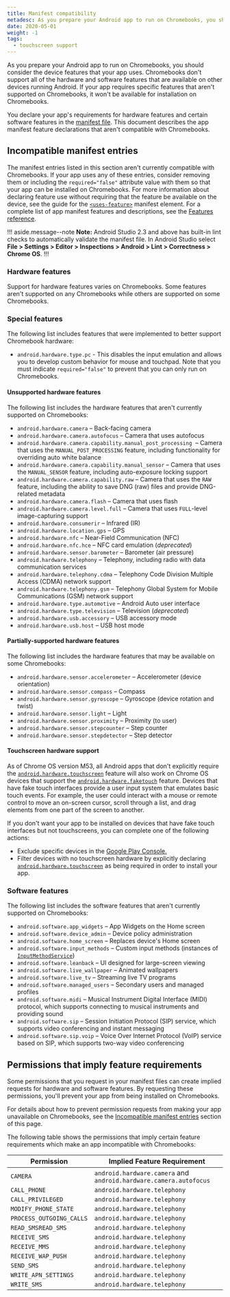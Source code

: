 ```yaml
---
title: Manifest compatibility
metadesc: As you prepare your Android app to run on Chromebooks, you should consider the device features that your app uses.
date: 2020-05-01
weight: -1
tags:
  - touchscreen support
---
```


As you prepare your Android app to run on Chromebooks, you should consider the device features that your app uses. Chromebooks don't support all of the hardware and software features that are available on other devices running Android. If your app requires specific features that aren't supported on Chromebooks, it won't be available for installation on Chromebooks.

You declare your app's requirements for hardware features and certain software features in the [manifest file](https://developer.android.com//guide/topics/manifest/manifest-intro). This document describes the app manifest feature declarations that aren't compatible with Chromebooks.

## Incompatible manifest entries

The manifest entries listed in this section aren't currently compatible with Chromebooks. If your app uses any of these entries, consider removing them or including the `required="false"` attribute value with them so that your app can be installed on Chromebooks. For more information about declaring feature use without requiring that the feature be available on the device, see the guide for the [`<uses-feature>`](https://developer.android.com//guide/topics/manifest/uses-feature-element.html#market-feature-filtering) manifest element. For a complete list of app manifest features and descriptions, see the [Features reference](https://developer.android.com//guide/topics/manifest/uses-feature-element#features-reference).

!!! aside.message--note
**Note:** Android Studio 2.3 and above has built-in lint checks to automatically validate the manifest file. In Android Studio select **File > Settings > Editor > Inspections > Android > Lint > Correctness > Chrome OS**.
!!!

### Hardware features

Support for hardware features varies on Chromebooks. Some features aren't supported on any Chromebooks while others are supported on some Chromebooks.

### Special features

The following list includes features that were implemented to better support Chromebook hardware:

- `android.hardware.type.pc` - This disables the input emulation and allows you to develop custom behavior for mouse and touchpad. Note that you must indicate `required="false"` to prevent that you can only run on Chromebooks.

#### Unsupported hardware features

The following list includes the hardware features that aren't currently supported on Chromebooks:

- `android.hardware.camera` – Back-facing camera
- `android.hardware.camera.autofocus` – Camera that uses autofocus
- `android.hardware.camera.capability.manual_post_processing`  – Camera that uses the `MANUAL_POST_PROCESSING` feature, including functionality for overriding auto white balance
- `android.hardware.camera.capability.manual_sensor` – Camera that uses the `MANUAL_SENSOR` feature, including auto-exposure locking support
- `android.hardware.camera.capability.raw` – Camera that uses the `RAW` feature, including the ability to save DNG (raw) files and provide DNG-related metadata
- `android.hardware.camera.flash` – Camera that uses flash
- `android.hardware.camera.level.full` – Camera that uses `FULL`-level image-capturing support
- `android.hardware.consumerir` – Infrared (IR)
- `android.hardware.location.gps` – GPS
- `android.hardware.nfc` – Near-Field Communication (NFC)
- `android.hardware.nfc.hce` – NFC card emulation (_deprecated_)
- `android.hardware.sensor.barometer` – Barometer (air pressure)
- `android.hardware.telephony` – Telephony, including radio with data communication services
- `android.hardware.telephony.cdma` – Telephony Code Division Multiple Access (CDMA) network support
- `android.hardware.telephony.gsm` – Telephony Global System for Mobile Communications (GSM) network support
- `android.hardware.type.automotive` – Android Auto user interface
- `android.hardware.type.television` – Television (_deprecated_)
- `android.hardware.usb.accessory` – USB accessory mode
- `android.hardware.usb.host` – USB host mode

#### Partially-supported hardware features

The following list includes the hardware features that may be available on some Chromebooks:

- `android.hardware.sensor.accelerometer` – Accelerometer (device orientation)
- `android.hardware.sensor.compass` – Compass
- `android.hardware.sensor.gyroscope` – Gyroscope (device rotation and twist)
- `android.hardware.sensor.light` – Light
- `android.hardware.sensor.proximity` – Proximity (to user)
- `android.hardware.sensor.stepcounter` – Step counter
- `android.hardware.sensor.stepdetector` – Step detector

#### Touchscreen hardware support

As of Chrome OS version M53, all Android apps that don't explicitly require the [`android.hardware.touchscreen`](https://developer.android.com//guide/topics/manifest/uses-feature-element#touchscreen-hw-features) feature will also work on Chrome OS devices that support the [`android.hardware.faketouch`](https://developer.android.com//guide/topics/manifest/uses-feature-element#touchscreen-hw-features) feature. Devices that have fake touch interfaces provide a user input system that emulates basic touch events. For example, the user could interact with a mouse or remote control to move an on-screen cursor, scroll through a list, and drag elements from one part of the screen to another.

If you don't want your app to be installed on devices that have fake touch interfaces but not touchscreens, you can complete one of the following actions:

- Exclude specific devices in the [Google Play Console.](https://play.google.com/apps/publish)
- Filter devices with no touchscreen hardware by explicitly declaring [`android.hardware.touchscreen`](https://developer.android.com//guide/topics/manifest/uses-feature-element#touchscreen-hw-features) as being required in order to install your app.

### Software features

The following list includes the software features that aren't currently supported on Chromebooks:

- `android.software.app_widgets` – App Widgets on the Home screen
- `android.software.device_admin` – Device policy administration
- `android.software.home_screen` – Replaces device's Home screen
- `android.software.input_methods` – Custom input methods (instances of [`InputMethodService`](https://developer.android.com//reference/android/inputmethodservice/InputMethodService))
- `android.software.leanback` – UI designed for large-screen viewing
- `android.software.live_wallpaper` – Animated wallpapers
- `android.software.live_tv` – Streaming live TV programs
- `android.software.managed_users` – Secondary users and managed profiles
- `android.software.midi` – Musical Instrument Digital Interface (MIDI) protocol, which supports connecting to musical instruments and providing sound
- `android.software.sip` – Session Initiation Protocol (SIP) service, which supports video conferencing and instant messaging
- `android.software.sip.voip` – Voice Over Internet Protocol (VoIP) service based on SIP, which supports two-way video conferencing

## Permissions that imply feature requirements

Some permissions that you request in your manifest files can create implied requests for hardware and software features. By requesting these permissions, you'll prevent your app from being installed on Chromebooks.

For details about how to prevent permission requests from making your app unavailable on Chromebooks, see the [Incompatible manifest entries](#incompatible-manifest-entries) section of this page.

The following table shows the permissions that imply certain feature requirements which make an app incompatible with Chromebooks:

| Permission               | Implied Feature Requirement                                       |
| ------------------------ | ----------------------------------------------------------------- |
| `CAMERA`                 | `android.hardware.camera` and `android.hardware.camera.autofocus` |
| `CALL_PHONE`             | `android.hardware.telephony`                                      |
| `CALL_PRIVILEGED`        | `android.hardware.telephony`                                      |
| `MODIFY_PHONE_STATE`     | `android.hardware.telephony`                                      |
| `PROCESS_OUTGOING_CALLS` | `android.hardware.telephony`                                      |
| `READ_SMSREAD_SMS`       | `android.hardware.telephony`                                      |
| `RECEIVE_SMS`            | `android.hardware.telephony`                                      |
| `RECEIVE_MMS`            | `android.hardware.telephony`                                      |
| `RECEIVE_WAP_PUSH`       | `android.hardware.telephony`                                      |
| `SEND_SMS`               | `android.hardware.telephony`                                      |
| `WRITE_APN_SETTINGS`     | `android.hardware.telephony`                                      |
| `WRITE_SMS`              | `android.hardware.telephony`                                      |
